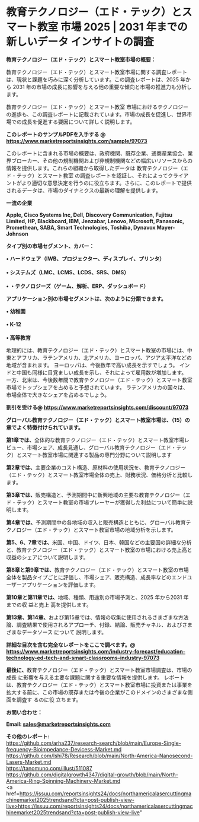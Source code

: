 # 教育テクノロジー（エド・テック）とスマート教室 市場 2025 | 2031 年までの新しいデータ インサイトの調査

<strong><b>教育テクノロジー（エド・テック）とスマート教室市場の概要：</b></strong>

教育テクノロジー（エド・テック）とスマート教室市場に関する調査レポートは、現状と課題を巧みに深く分析しています。この調査レポートは、2025 年から 2031 年の市場の成長に影響を与える他の重要な傾向と市場の推進力も分析します。

教育テクノロジー（エド・テック）とスマート教室 市場におけるテクノロジーの進歩も、この調査レポートに記載されています。市場の成長を促進し、世界市場での成長を促進する要因について詳しく説明します。

<strong>このレポートのサンプルPDFを入手する @ <a href=https://www.marketreportsinsights.com/sample/97073>https://www.marketreportsinsights.com/sample/97073</a></strong>

このレポートに含まれる市場の概要は、政府機関、既存企業、通商産業協会、業界ブローカー、その他の規制機関および非規制機関などの幅広いリソースからの情報を提供します。これらの組織から取得したデータは 教育テクノロジー（エド・テック）とスマート教室 の調査レポートを認証し、それによってクライアントがより適切な意思決定を行うのに役立ちます。さらに、このレポートで提供されるデータは、市場のダイナミクスの最新の理解を提供します。

<strong>一流の企業</strong>

<strong><b>Apple, Cisco Systems Inc, Dell, Discovery Communication, Fujitsu Limited, HP, Blackboard, IBM, Jenzabar, Lenovo, Microsoft, Panasonic, Promethean, SABA, Smart Technologies, Toshiba, Dynavox Mayer-Johnson</b></strong>

<strong><b>タイプ別の市場セグメント、カバー：</b></strong>

<strong>• ハードウェア（IWB、プロジェクター、ディスプレイ、プリンタ）<br><br>• システムズ（LMC、LCMS、LCDS、SRS、DMS）<br><br>• ・テクノロジーズ（ゲーム、解析、ERP、ダッシュボード）</strong>

<strong><b>アプリケーション別の市場セグメントは、次のように分類できます。</b></strong>

<strong>• 幼稚園<br><br>• K-12<br><br>• 高等教育</strong>

 地理的には、教育テクノロジー（エド・テック）とスマート教室の市場には、中東とアフリカ、ラテンアメリカ、北アメリカ、ヨーロッパ、アジア太平洋などの地域が含まれます。 ヨーロッパは、今後数年で高い成長を示すでしょう。 インドと中国も同様に目覚ましい成長を示し、それによって雇用数が増加します。 一方、北米は、今後数年間で教育テクノロジー（エド・テック）とスマート教室市場でトップシェアを占めると予想されています。 ラテンアメリカの国々は、市場全体で大きなシェアを占めるでしょう。

<strong>割引を受ける@ <a href=https://www.marketreportsinsights.com/discount/97073>https://www.marketreportsinsights.com/discount/97073</a></strong>

<strong><b>グローバル教育テクノロジー（エド・テック）とスマート教室市場は、（15）の章でよく特徴付けられています。</b></strong>

<strong><b>第</b></strong><strong><b>1章では、</b></strong>全体的な教育テクノロジー（エド・テック）とスマート教室市場レビュー、市場シェア、成長見通し、グローバル教育テクノロジー（エド・テック）とスマート教室市場に関連する製品の専門分野について説明します

<strong><b>第2章では、</b></strong>主要企業のコスト構造、原材料の使用状況を、教育テクノロジー（エド・テック）とスマート教室市場全体の売上、財務状況、価格分析と比較します。

<strong><b>第3章では、</b></strong>販売構造と、予測期間中に新興地域の主要な教育テクノロジー（エド・テック）とスマート教室の市場プレーヤーが獲得した利益について簡単に説明します。

<strong><b>第4章では、</b></strong>予測期間中の各地域の収入と販売構造とともに、グローバル教育テクノロジー（エド・テック）とスマート教室市場の地域分析を示します。

<strong><b>第5、6、7章では、</b></strong>米国、中国、ドイツ、日本、韓国などの主要国の詳細な分析と、教育テクノロジー（エド・テック）とスマート教室の市場における売上高と収益のシェアについて説明します。

<strong><b>第8章と第9章では、</b></strong>教育テクノロジー（エド・テック）とスマート教室の市場全体を製品タイプごとに評価し、市場シェア、販売構造、成長率などのエンドユーザーアプリケーションを評価します。

<strong><b>第10章と第11章では、</b></strong>地域、種類、用途別の市場予測と、2025 年から2031 年までの収 益と売上 高を提供します。

<strong><b>第13章、第14章、</b></strong>および第15章では、情報の収集に使用されるさまざまな方法論、調査結果で使用されるアプローチ、付録、結論、販売チャネル、およびさまざまなデータソース について 説明します。

<strong>詳細な目次を含む完全なレポートをここで調べます。@ <a href=https://www.marketreportsinsights.com/industry-forecast/education-technology-ed-tech-and-smart-classrooms-industry-97073>https://www.marketreportsinsights.com/industry-forecast/education-technology-ed-tech-and-smart-classrooms-industry-97073</a></strong>

<strong><b>最後に、</b></strong>教育テクノロジー（エド・テック）とスマート教室市場調査は、市場の成長 に影響を</a>与える主要な課題に関する重要な情報を提供します。 レポートは、教育テクノロジー（エド・テック）とスマート教室市場に投資または事業を拡大する前に、この市場の既存または今後の企業がこのドメインのさまざまな側面を調査す るのに役 立ちます。

<strong><b>お問い合わせ：</b></strong>

<strong>Email: </strong><a href=mailto:sales@marketreportsinsights.com><strong>sales@marketreportsinsights.com</strong></a>

<strong>その他のレポート:</strong>
<br>
<a href=https://github.com/arha237/research-search/blob/main/Europe-Single-frequency-Bioimpedance-Devicess-Market.md>https://github.com/arha237/research-search/blob/main/Europe-Single-frequency-Bioimpedance-Devicess-Market.md</a>
<br>
<a href=https://github.com/Ishi78/Research/blob/main/North-America-Nanosecond-Lasers-Market.md>https://github.com/Ishi78/Research/blob/main/North-America-Nanosecond-Lasers-Market.md</a>
<br>
<a href=https://tanomuno.com/illust/511087>https://tanomuno.com/illust/511087</a>
<br>
<a href=https://github.com/digitalgrowth4347/digital-growth/blob/main/North-America-Ring-Spinning-Machinery-Market.md>https://github.com/digitalgrowth4347/digital-growth/blob/main/North-America-Ring-Spinning-Machinery-Market.md</a>
<br>
<a href=https://issuu.com/reportsinsights24/docs/northamericalasercuttingmachinemarket2025trendsand?cta=post-publish-view-live>https://issuu.com/reportsinsights24/docs/northamericalasercuttingmachinemarket2025trendsand?cta=post-publish-view-live</a>"
